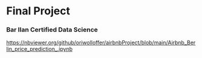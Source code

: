 # **Final Project** 
### Bar Ilan Certified Data Science
https://nbviewer.org/github/oriwolloffer/airbnbProject/blob/main/Airbnb_Berlin_price_prediction_.ipynb
